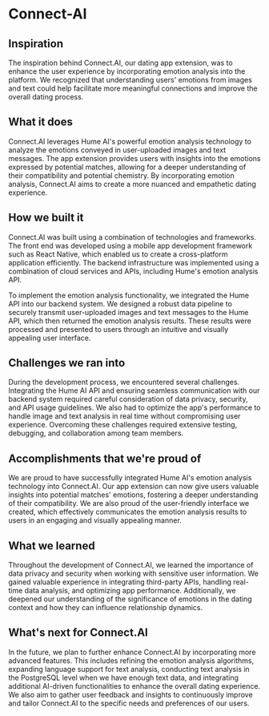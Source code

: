 # Connect-AI

## Inspiration

The inspiration behind Connect.AI, our dating app extension, was to enhance the user experience by incorporating emotion analysis into the platform. We recognized that understanding users' emotions from images and text could help facilitate more meaningful connections and improve the overall dating process.

## What it does

Connect.AI leverages Hume AI's powerful emotion analysis technology to analyze the emotions conveyed in user-uploaded images and text messages. The app extension provides users with insights into the emotions expressed by potential matches, allowing for a deeper understanding of their compatibility and potential chemistry. By incorporating emotion analysis, Connect.AI aims to create a more nuanced and empathetic dating experience.

## How we built it

Connect.AI was built using a combination of technologies and frameworks. The front end was developed using a mobile app development framework such as React Native, which enabled us to create a cross-platform application efficiently. The backend infrastructure was implemented using a combination of cloud services and APIs, including Hume's emotion analysis API.

To implement the emotion analysis functionality, we integrated the Hume API into our backend system. We designed a robust data pipeline to securely transmit user-uploaded images and text messages to the Hume API, which then returned the emotion analysis results. These results were processed and presented to users through an intuitive and visually appealing user interface.

## Challenges we ran into

During the development process, we encountered several challenges. Integrating the Hume AI API and ensuring seamless communication with our backend system required careful consideration of data privacy, security, and API usage guidelines. We also had to optimize the app's performance to handle image and text analysis in real time without compromising user experience. Overcoming these challenges required extensive testing, debugging, and collaboration among team members.

## Accomplishments that we're proud of

We are proud to have successfully integrated Hume AI's emotion analysis technology into Connect.AI. Our app extension can now give users valuable insights into potential matches' emotions, fostering a deeper understanding of their compatibility. We are also proud of the user-friendly interface we created, which effectively communicates the emotion analysis results to users in an engaging and visually appealing manner.

## What we learned

Throughout the development of Connect.AI, we learned the importance of data privacy and security when working with sensitive user information. We gained valuable experience in integrating third-party APIs, handling real-time data analysis, and optimizing app performance. Additionally, we deepened our understanding of the significance of emotions in the dating context and how they can influence relationship dynamics.

## What's next for Connect.AI

In the future, we plan to further enhance Connect.AI by incorporating more advanced features. This includes refining the emotion analysis algorithms, expanding language support for text analysis, conducting text analysis in the PostgreSQL level when we have enough text data, and integrating additional AI-driven functionalities to enhance the overall dating experience. We also aim to gather user feedback and insights to continuously improve and tailor Connect.AI to the specific needs and preferences of our users.
